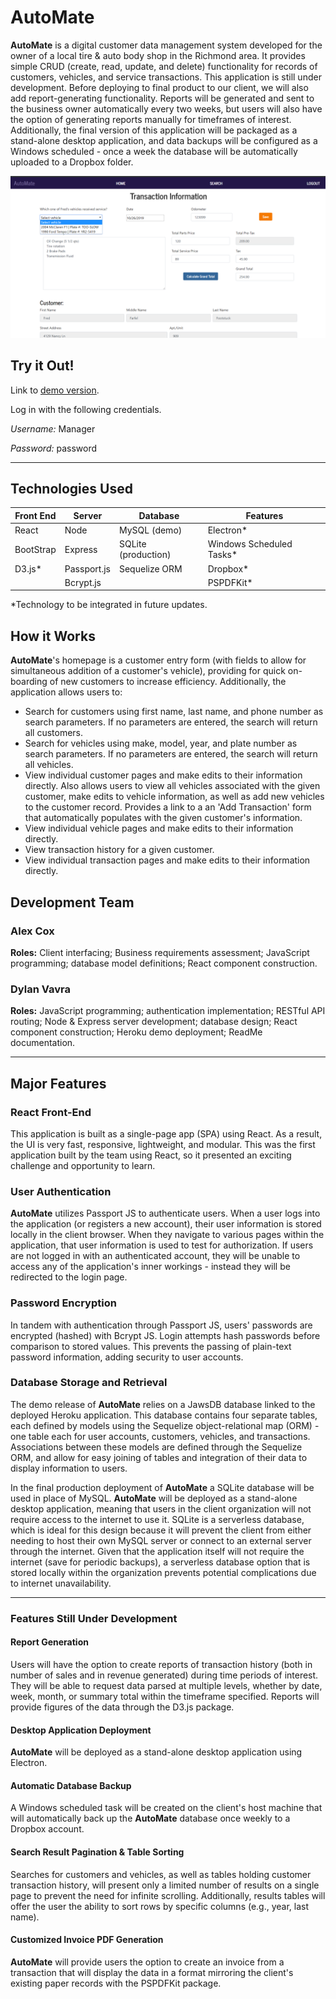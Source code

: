 # AutoMate

**AutoMate** is a digital customer data management system developed for the owner of a local tire & auto body shop in the Richmond area. It provides simple CRUD (create, read, update, and delete) functionality for records of customers, vehicles, and service transactions. This application is still under development. Before deploying to final product to our client, we will also add report-generating functionality. Reports will be generated and sent to the business owner automatically every two weeks, but users will also have the option of generating reports manually for timeframes of interest. Additionally, the final version of this application will be packaged as a stand-alone desktop application, and data backups will be configured as a Windows scheduled - once a week the database will be automatically uploaded to a Dropbox folder.

<img src="./client/public/imgs/automate.png" alt="AutoMate" title="AutoMate Page Screenshot" width=600 height="auto">


## Try it Out!

Link to [demo version](https://dvavs-automate.herokuapp.com/).

Log in with the following credentials.

*Username:* Manager

*Password:* password

---

## Technologies Used

|**Front End**	|**Server** |**Database**	|**Features**	|
|---	|---	|---	|---	|
|React	|Node	|MySQL (demo)	|Electron*	|
|BootStrap	|Express	|SQLite (production)	|Windows Scheduled Tasks*	|
|D3.js*	|Passport.js	|Sequelize ORM	|Dropbox*	|
|	|Bcrypt.js	|	|PSPDFKit*	|

*Technology to be integrated in future updates.


## How it Works

**AutoMate**'s homepage is a customer entry form (with fields to allow for simultaneous addition of a customer's vehicle), providing for quick on-boarding of new customers to increase efficiency. Additionally, the application allows users to:

* Search for customers using first name, last name, and phone number as search parameters. If no parameters are entered, the search will return all customers.
* Search for vehicles using make, model, year, and plate number as search parameters. If no parameters are entered, the search will return all vehicles.
* View individual customer pages and make edits to their information directly. Also allows users to view all vehicles associated with the given customer, make edits to vehicle information, as well as add new vehicles to the customer record. Provides a link to a an 'Add Transaction' form that automatically populates with the given customer's information.
* View individual vehicle pages and make edits to their information directly.
* View transaction history for a given customer.
* View individual transaction pages and make edits to their information directly.

## Development Team

### Alex Cox
**Roles:** Client interfacing; Business requirements assessment; JavaScript programming; database model definitions; React component construction.

### Dylan Vavra
**Roles:** JavaScript programming; authentication implementation; RESTful API routing; Node & Express server development; database design; React component construction; Heroku demo deployment; ReadMe documentation.

---

## Major Features

### React Front-End

This application is built as a single-page app (SPA) using React. As a result, the UI is very fast, responsive, lightweight, and modular. This was the first application built by the team using React, so it presented an exciting challenge and opportunity to learn.

### User Authentication

**AutoMate** utilizes Passport JS to authenticate users. When a user logs into the application (or registers a new account), their user information is stored locally in the client browser. When they navigate to various pages within the application, that user information is used to test for authorization. If users are not logged in with an authenticated account, they will be unable to access any of the application's inner workings - instead they will be redirected to the login page.

### Password Encryption

In tandem with authentication through Passport JS, users' passwords are encrypted (hashed) with Bcrypt JS. Login attempts hash passwords before comparison to stored values. This prevents the passing of plain-text password information, adding security to user accounts.

### Database Storage and Retrieval

The demo release of **AutoMate** relies on a JawsDB database linked to the deployed Heroku application. This database contains four separate tables, each defined by models using the Sequelize object-relational map (ORM) - one table each for user accounts, customers, vehicles, and transactions. Associations between these models are defined through the Sequelize ORM, and allow for easy joining of tables and integration of their data to display information to users.

In the final production deployment of **AutoMate** a SQLite database will be used in place of MySQL. **AutoMate** will be deployed as a stand-alone desktop application, meaning that users in the client organization will not require access to the internet to use it. SQLite is a serverless database, which is ideal for this design because it will prevent the client from either needing to host their own MySQL server or connect to an external server through the internet. Given that the application itself will not require the internet (save for periodic backups), a serverless database option that is stored locally within the organization prevents potential complications due to internet unavailability.

---

### Features Still Under Development

#### Report Generation

Users will have the option to create reports of transaction history (both in number of sales and in revenue generated) during time periods of interest. They will be able to request data parsed at multiple levels, whether by date, week, month, or summary total within the timeframe specified. Reports will provide figures of the data through the D3.js package.

#### Desktop Application Deployment

**AutoMate** will be deployed as a stand-alone desktop application using Electron.

#### Automatic Database Backup

A Windows scheduled task will be created on the client's host machine that will automatically back up the **AutoMate** database once weekly to a Dropbox account.

#### Search Result Pagination & Table Sorting

Searches for customers and vehicles, as well as tables holding customer transaction history, will present only a limited number of results on a single page to prevent the need for infinite scrolling. Additionally, results tables will offer the user the ability to sort rows by specific columns (e.g., year, last name).

#### Customized Invoice PDF Generation

**AutoMate** will provide users the option to create an invoice from a transaction that will display the data in a format mirroring the client's existing paper records with the PSPDFKit package.
